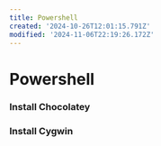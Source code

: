 ```yaml
---
title: Powershell
created: '2024-10-26T12:01:15.791Z'
modified: '2024-11-06T22:19:26.172Z'
---
```


# Powershell
### Install Chocolatey
### Install Cygwin
